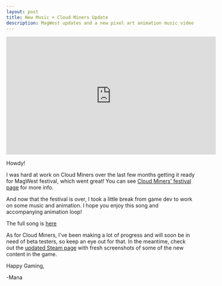 ```yaml
---
layout: post
title: New Music + Cloud Miners Update
description: MagWest updates and a new pixel art animation music video
---
```


<iframe width="560" height="315" src="https://www.youtube-nocookie.com/embed/WHnUyv8xRvg" frameborder="0" allow="accelerometer; autoplay; clipboard-write; encrypted-media; gyroscope; picture-in-picture" allowfullscreen></iframe>

Howdy! 

I was hard at work on Cloud Miners over the last few months getting it ready for MagWest festival, which went great! You can see [Cloud Miners' festival page](https://www.magwest.org/2020-indie-games/2020/9/21/cloud-miners) for more info.

And now that the festival is over, I took a little break from game dev to work on some music and animation. I hope you enjoy this song and accompanying animation loop!

The full song is [here](https://manadream.bandcamp.com)

As for Cloud Miners, I've been making a lot of progress and will soon be in need of beta testers, so keep an eye out for that. In the meantime, check out the [updated Steam page](https://store.steampowered.com/app/1244410/Cloud_Miners/) with fresh screenshots of some of the new content in the game.

Happy Gaming,

-Mana
